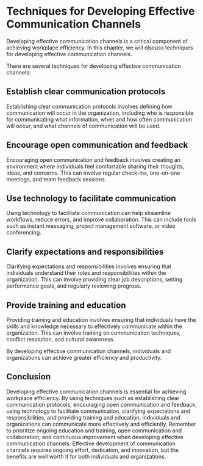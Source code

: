 Techniques for Developing Effective Communication Channels
==================================================================================================================

Developing effective communication channels is a critical component of achieving workplace efficiency. In this chapter, we will discuss techniques for developing effective communication channels.

There are several techniques for developing effective communication channels:

## Establish clear communication protocols

Establishing clear communication protocols involves defining how communication will occur in the organization, including who is responsible for communicating what information, when and how often communication will occur, and what channels of communication will be used.

## Encourage open communication and feedback

Encouraging open communication and feedback involves creating an environment where individuals feel comfortable sharing their thoughts, ideas, and concerns. This can involve regular check-ins, one-on-one meetings, and team feedback sessions.

## Use technology to facilitate communication

Using technology to facilitate communication can help streamline workflows, reduce errors, and improve collaboration. This can include tools such as instant messaging, project management software, or video conferencing.

## Clarify expectations and responsibilities

Clarifying expectations and responsibilities involves ensuring that individuals understand their roles and responsibilities within the organization. This can involve providing clear job descriptions, setting performance goals, and regularly reviewing progress.

## Provide training and education

Providing training and education involves ensuring that individuals have the skills and knowledge necessary to effectively communicate within the organization. This can involve training on communication techniques, conflict resolution, and cultural awareness.

By developing effective communication channels, individuals and organizations can achieve greater efficiency and productivity.

Conclusion
----------

Developing effective communication channels is essential for achieving workplace efficiency. By using techniques such as establishing clear communication protocols, encouraging open communication and feedback, using technology to facilitate communication, clarifying expectations and responsibilities, and providing training and education, individuals and organizations can communicate more effectively and efficiently. Remember to prioritize ongoing education and training, open communication and collaboration, and continuous improvement when developing effective communication channels. Effective development of communication channels requires ongoing effort, dedication, and innovation, but the benefits are well worth it for both individuals and organizations.
